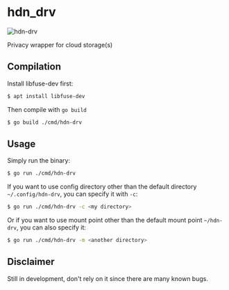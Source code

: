 # hdn_drv
![hdn-drv](https://github.com/paddlesteamer/hdn-drv/workflows/hdn-drv/badge.svg?branch=master)

Privacy wrapper for cloud storage(s)

## Compilation
Install libfuse-dev first:

```sh
$ apt install libfuse-dev
```

Then compile with `go build`

```sh
$ go build ./cmd/hdn-drv
```

## Usage
Simply run the binary:

```sh
$ go run ./cmd/hdn-drv
```

If you want to use config directory other than the default directory `~/.config/hdn-drv`, you can specify it with `-c`:

```sh
$ go run ./cmd/hdn-drv -c <my directory>
```

Or if you want to use mount point other than the default mount point `~/hdn-drv`, you can also specify it:

```sh
$ go run ./cmd/hdn-drv -m <another directory>
```

## Disclaimer
Still in development, don't rely on it since there are many known bugs.
